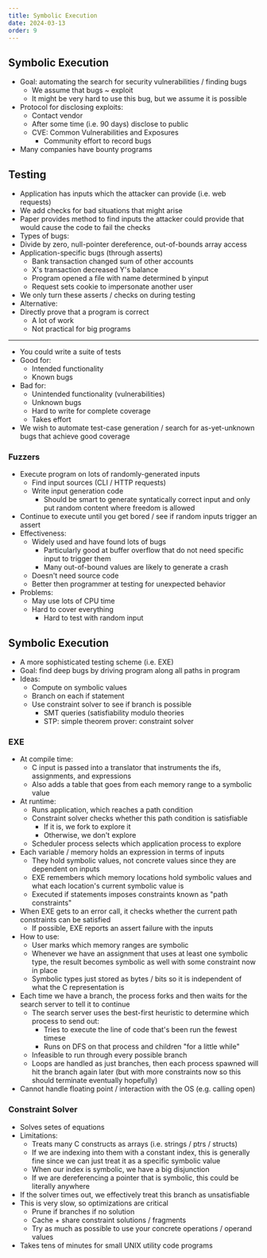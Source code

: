 ```yaml
---
title: Symbolic Execution
date: 2024-03-13
order: 9
---
```


## Symbolic Execution

- Goal: automating the search for security vulnerabilities / finding bugs
  - We assume that bugs ~ exploit
  - It might be very hard to use this bug, but we assume it is possible
- Protocol for disclosing exploits:
  - Contact vendor
  - After some time (i.e. 90 days) disclose to public
  - CVE: Common Vulnerabilities and Exposures
    - Community effort to record bugs
- Many companies have bounty programs

## Testing

- Application has inputs which the attacker can provide (i.e. web requests)
- We add checks for bad situations that might arise
- Paper provides method to find inputs the attacker could provide that would cause the code to fail the checks
- Types of bugs:
- Divide by zero, null-pointer dereference, out-of-bounds array access
- Application-specific bugs (through asserts)
  - Bank transaction changed sum of other accounts
  - X's transaction decreased Y's balance
  - Program opened a file with name determined b yinput
  - Request sets cookie to impersonate another user
- We only turn these asserts / checks on during testing
- Alternative:
- Directly prove that a program is correct
  - A lot of work
  - Not practical for big programs

---

- You could write a suite of tests
- Good for:
  - Intended functionality
  - Known bugs
- Bad for:
  - Unintended functionality (vulnerabilities)
  - Unknown bugs
  - Hard to write for complete coverage
  - Takes effort
- We wish to automate test-case generation / search for as-yet-unknown bugs that achieve good coverage

### Fuzzers

- Execute program on lots of randomly-generated inputs
  - Find input sources (CLI / HTTP requests)
  - Write input generation code
    - Should be smart to generate syntatically correct input and only put random content where freedom is allowed
- Continue to execute until you get bored / see if random inputs trigger an assert
- Effectiveness:
  - Widely used and have found lots of bugs
    - Particularly good at buffer overflow that do not need specific input to trigger them
    - Many out-of-bound values are likely to generate a crash
  - Doesn't need source code
  - Better then programmer at testing for unexpected behavior
- Problems:
  - May use lots of CPU time
  - Hard to cover everything
    - Hard to test with random input

## Symbolic Execution

- A more sophisticated testing scheme (i.e. EXE)
- Goal: find deep bugs by driving program along all paths in program
- Ideas:
  - Compute on symbolic values
  - Branch on each if statement
  - Use constraint solver to see if branch is possible
    - SMT queries (satisfiability modulo theories
    - STP: simple theorem prover: constraint solver

### EXE

- At compile time:
  - C input is passed into a translator that instruments the ifs, assignments, and expressions
  - Also adds a table that goes from each memory range to a symbolic value
- At runtime:
  - Runs application, which reaches a path condition
  - Constraint solver checks whether this path condition is satisfiable
    - If it is, we fork to explore it
    - Otherwise, we don't explore
  - Scheduler process selects which application process to explore
- Each variable / memory holds an expression in terms of inputs
  - They hold symbolic values, not concrete values since they are dependent on inputs
  - EXE remembers which memory locations hold symbolic values and what each location's current symbolic value is
  - Executed if statements imposes constraints known as "path constraints"
- When EXE gets to an error call, it checks whether the current path constraints can be satisfied
  - If possible, EXE reports an assert failure with the inputs
- How to use:
  - User marks which memory ranges are symbolic
  - Whenever we have an assignment that uses at least one symbolic type, the result becomes symbolic as well with some constraint now in place
  - Symbolic types just stored as bytes / bits so it is independent of what the C representation is
- Each time we have a branch, the process forks and then waits for the search server to tell it to continue
  - The search server uses the best-first heuristic to determine which process to send out:
    - Tries to execute the line of code that's been run the fewest timese
    - Runs on DFS on that process and children "for a little while"
  - Infeasible to run through every possible branch
  - Loops are handled as just branches, then each process spawned will hit the branch again later (but with more constraints now so this should terminate eventually hopefully)
- Cannot handle floating point / interaction with the OS (e.g. calling open)

### Constraint Solver

- Solves setes of equations
- Limitations:
  - Treats many C constructs as arrays (i.e. strings / ptrs / structs)
  - If we are indexing into them with a constant index, this is generally fine since we can just treat it as a specific symbolic value
  - When our index is symbolic, we have a big disjunction
  - If we are dereferencing a pointer that is symbolic, this could be literally anywhere
- If the solver times out, we effectively treat this branch as unsatisfiable
- This is very slow, so optimizations are critical
  - Prune if branches if no solution
  - Cache + share constraint solutions / fragments
  - Try as much as possible to use your concrete operations / operand values
- Takes tens of minutes for small UNIX utility code programs
